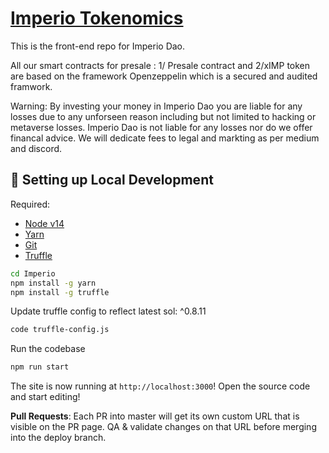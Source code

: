 # [Imperio Tokenomics](https://app.imperio.money/)
This is the front-end repo for Imperio Dao. 

All our smart contracts for presale : 1/ Presale contract and 2/xIMP token are based on the framework Openzeppelin which is a secured and audited framwork.

Warning: By investing your money in Imperio Dao you are liable for any losses due to any unforseen reason including but not limited to hacking or metaverse losses. Imperio Dao is not liable for any losses nor do we offer financal advice. We will dedicate fees to legal and markting as per medium and discord. 

##  🔧 Setting up Local Development

Required: 
- [Node v14](https://nodejs.org/download/release/latest-v14.x/)  
- [Yarn](https://classic.yarnpkg.com/en/docs/install/) 
- [Git](https://git-scm.com/downloads)
- [Truffle](https://www.npmjs.com/package/truffle)


```bash
cd Imperio
npm install -g yarn
npm install -g truffle
```

Update truffle config to reflect latest sol: ^0.8.11
```bash
code truffle-config.js
```

Run the codebase
```bash
npm run start
```

The site is now running at `http://localhost:3000`!
Open the source code and start editing!

**Pull Requests**:
Each PR into master will get its own custom URL that is visible on the PR page. QA & validate changes on that URL before merging into the deploy branch. 

